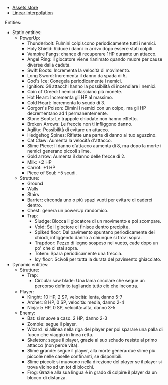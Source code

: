 - [Assets store](https://itch.io/game-assets)
- [Linear interpolation](https://en.wikipedia.org/wiki/Linear_interpolation)


Entities:
- Static entities:
  - PowerUp:
    - Thunderbolt: Fulmini colpiscono periodicamente tutti i nemici. 
    - Holy Shield: Riduce i danni in arrivo dopo essere stati colpiti.
    - Vampire Fangs: chance di recuperare 1HP durante un attacco.
    - Angel Ring: il giocatore viene rianimato quando muore per cause diverse dalla caduta.
    - Swift Boots: Incrementa la velocità di movimento.
    - Long Sword: Incrementa il danno da spada di 5.
    - God's Ice: Conegela periodicamente i nemici.
    - Ignition: Gli attacchi hanno la possibilità di incendiare i nemici.
    - Coin of Greed: I nemici rilasciano più monete.
    - Hot Heart: Incrementa gli HP al massimo.
    - Cold Heart: Incrementa lo scudo di 3.
    - Gorgon's Poison: Elimini i nemici con un colpo, ma gli HP decrementano ad 1 permanentemente.
    - Stone Boots: Le trappole chiodate non hanno effetto.
    - Broken Arrows: Le freccie non ti infliggono danno.
    - Agility: Possibilità di evitare un attacco.
    - Hedgehog Spines: Riflette una parte di danno al tuo aguzzino.
    - Cat Claw: Aumenta la velocità d'attacco.
    - Slime Piece: Il danno d'attacco aumenta di 8, ma dopo la morte i nemici generano piccoli slime.
    - Gold arrow: Aumenta il danno delle frecce di 2.
    - Milk: +2 HP
    - Carrot: +1 HP
    - Piece of Soul: +5 scudi.
  - Strutture:
    - Ground
    - Walls
    - Stairs
    - Barrier: circonda uno o più spazi vuoti per evitare di caderci dentro.
    - Chest: genera un powerUp randomico.
    - Trap:
      - Sludge: Blocca il giocatore di un movimento e poi scompare.
      - Void: Se il gioctore ci finisce dentro precipita.
      - Spiked floor: Dal pavimento spuntano periodicamente dei chiodi, infliggendo danno a chiunque si trovi sopra.
      - Trapdoor: Pezzo di legno sospeso nel vuoto, cade dopo un po' che ci stai sopra.
      - Totem: Spara periodicamente una freccia.
      - Icy floor: Scivoli per tutta la durata del pavimento ghiacciato.
- Dynamic entities:
  - Strutture:
    - Trap:
      - Circular saw blade: Una lama circolare che segue un percorso definito tagliando tutto ciò che incontra.
  - Player:
    - Kinght: 10 HP, 2 SP, velocità: lenta, danno 5-7
    - Archer: 8 HP, 0 SP, velocità: media, danno 2-4
    - Ninja: 5 HP, 0 SP, velocità: alta, danno 3-5
  - Enemy:
    - Bat: si muove a caso. 2 HP, danno 2-3
    - Zombie: segue il player.
    - Wizard: si allinea nella riga del player per poi sparare una palla di fuoco che viaggio in linea retta.
    - Skeleton: segue il player, grazie al suo schudo resiste al primo attacco (non perde vita).
    - Slime grande: segue il player, alla morte genera due slime più piccole nelle caselle confinanti, se disponibili.
    - Slime piccoli: si muovono nella direzione del player se il player si trova vicino ad un tot di blocchi.
    - Frog: Grazie alla sua lingua è in grado di colpire il player da un blocco di distanza.

